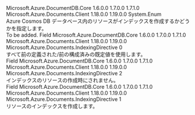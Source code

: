 <Type Name="IndexingDirective" FullName="Microsoft.Azure.Documents.IndexingDirective">
  <TypeSignature Language="C#" Value="public enum IndexingDirective" />
  <TypeSignature Language="ILAsm" Value=".class public auto ansi sealed IndexingDirective extends System.Enum" />
  <TypeSignature Language="DocId" Value="T:Microsoft.Azure.Documents.IndexingDirective" />
  <TypeSignature Language="VB.NET" Value="Public Enum IndexingDirective" />
  <TypeSignature Language="F#" Value="type IndexingDirective = " />
  <AssemblyInfo>
    <AssemblyName>Microsoft.Azure.DocumentDB.Core</AssemblyName>
    <AssemblyVersion>1.6.0.0</AssemblyVersion>
    <AssemblyVersion>1.7.0.0</AssemblyVersion>
    <AssemblyVersion>1.7.1.0</AssemblyVersion>
  </AssemblyInfo>
  <AssemblyInfo>
    <AssemblyName>Microsoft.Azure.Documents.Client</AssemblyName>
    <AssemblyVersion>1.18.0.0</AssemblyVersion>
    <AssemblyVersion>1.19.0.0</AssemblyVersion>
  </AssemblyInfo>
  <Base>
    <BaseTypeName>System.Enum</BaseTypeName>
  </Base>
  <Docs>
    <summary> 
            Azure Cosmos DB データベース内のリソースがインデックスを作成するかどうかを指定します。
            </summary>
    <remarks>To be added.</remarks>
  </Docs>
  <Members>
    <Member MemberName="Default">
      <MemberSignature Language="C#" Value="Default" />
      <MemberSignature Language="ILAsm" Value=".field public static literal valuetype Microsoft.Azure.Documents.IndexingDirective Default = int32(0)" />
      <MemberSignature Language="DocId" Value="F:Microsoft.Azure.Documents.IndexingDirective.Default" />
      <MemberSignature Language="VB.NET" Value="Default" />
      <MemberSignature Language="F#" Value="Default = 0" Usage="Microsoft.Azure.Documents.IndexingDirective.Default" />
      <MemberType>Field</MemberType>
      <AssemblyInfo>
        <AssemblyName>Microsoft.Azure.DocumentDB.Core</AssemblyName>
        <AssemblyVersion>1.6.0.0</AssemblyVersion>
        <AssemblyVersion>1.7.0.0</AssemblyVersion>
        <AssemblyVersion>1.7.1.0</AssemblyVersion>
      </AssemblyInfo>
      <AssemblyInfo>
        <AssemblyName>Microsoft.Azure.Documents.Client</AssemblyName>
        <AssemblyVersion>1.18.0.0</AssemblyVersion>
        <AssemblyVersion>1.19.0.0</AssemblyVersion>
      </AssemblyInfo>
      <ReturnValue>
        <ReturnType>Microsoft.Azure.Documents.IndexingDirective</ReturnType>
      </ReturnValue>
      <MemberValue>0</MemberValue>
      <Docs>
        <summary>
            すべて前の定義された/前の構成済みの既定値を使用します。
            </summary>
      </Docs>
    </Member>
    <Member MemberName="Exclude">
      <MemberSignature Language="C#" Value="Exclude" />
      <MemberSignature Language="ILAsm" Value=".field public static literal valuetype Microsoft.Azure.Documents.IndexingDirective Exclude = int32(2)" />
      <MemberSignature Language="DocId" Value="F:Microsoft.Azure.Documents.IndexingDirective.Exclude" />
      <MemberSignature Language="VB.NET" Value="Exclude" />
      <MemberSignature Language="F#" Value="Exclude = 2" Usage="Microsoft.Azure.Documents.IndexingDirective.Exclude" />
      <MemberType>Field</MemberType>
      <AssemblyInfo>
        <AssemblyName>Microsoft.Azure.DocumentDB.Core</AssemblyName>
        <AssemblyVersion>1.6.0.0</AssemblyVersion>
        <AssemblyVersion>1.7.0.0</AssemblyVersion>
        <AssemblyVersion>1.7.1.0</AssemblyVersion>
      </AssemblyInfo>
      <AssemblyInfo>
        <AssemblyName>Microsoft.Azure.Documents.Client</AssemblyName>
        <AssemblyVersion>1.18.0.0</AssemblyVersion>
        <AssemblyVersion>1.19.0.0</AssemblyVersion>
      </AssemblyInfo>
      <ReturnValue>
        <ReturnType>Microsoft.Azure.Documents.IndexingDirective</ReturnType>
      </ReturnValue>
      <MemberValue>2</MemberValue>
      <Docs>
        <summary>
             インデックスのリソースの作成時にされません。
            </summary>
      </Docs>
    </Member>
    <Member MemberName="Include">
      <MemberSignature Language="C#" Value="Include" />
      <MemberSignature Language="ILAsm" Value=".field public static literal valuetype Microsoft.Azure.Documents.IndexingDirective Include = int32(1)" />
      <MemberSignature Language="DocId" Value="F:Microsoft.Azure.Documents.IndexingDirective.Include" />
      <MemberSignature Language="VB.NET" Value="Include" />
      <MemberSignature Language="F#" Value="Include = 1" Usage="Microsoft.Azure.Documents.IndexingDirective.Include" />
      <MemberType>Field</MemberType>
      <AssemblyInfo>
        <AssemblyName>Microsoft.Azure.DocumentDB.Core</AssemblyName>
        <AssemblyVersion>1.6.0.0</AssemblyVersion>
        <AssemblyVersion>1.7.0.0</AssemblyVersion>
        <AssemblyVersion>1.7.1.0</AssemblyVersion>
      </AssemblyInfo>
      <AssemblyInfo>
        <AssemblyName>Microsoft.Azure.Documents.Client</AssemblyName>
        <AssemblyVersion>1.18.0.0</AssemblyVersion>
        <AssemblyVersion>1.19.0.0</AssemblyVersion>
      </AssemblyInfo>
      <ReturnValue>
        <ReturnType>Microsoft.Azure.Documents.IndexingDirective</ReturnType>
      </ReturnValue>
      <MemberValue>1</MemberValue>
      <Docs>
        <summary>
            リソースのインデックスを作成します。
            </summary>
      </Docs>
    </Member>
  </Members>
</Type>